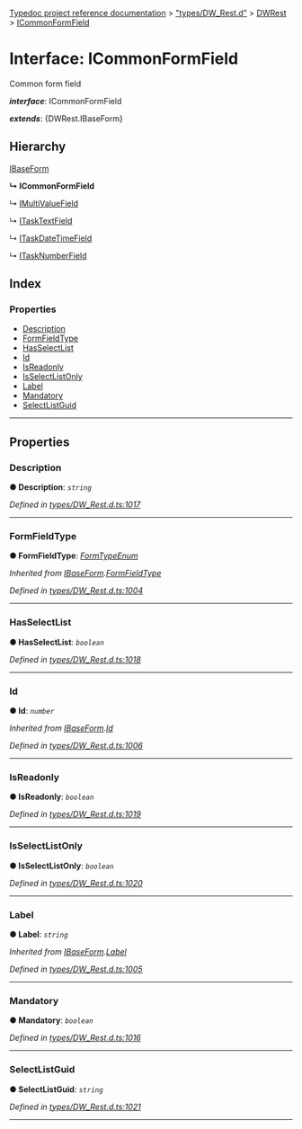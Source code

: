 [Typedoc project reference documentation](../README.md) > ["types/DW_Rest.d"](../modules/_types_dw_rest_d_.md) > [DWRest](../modules/_types_dw_rest_d_.dwrest.md) > [ICommonFormField](../interfaces/_types_dw_rest_d_.dwrest.icommonformfield.md)

# Interface: ICommonFormField

Common form field

*__interface__*: ICommonFormField

*__extends__*: {DWRest.IBaseForm}

## Hierarchy

 [IBaseForm](_types_dw_rest_d_.dwrest.ibaseform.md)

**↳ ICommonFormField**

↳  [IMultiValueField](_types_dw_rest_d_.dwrest.imultivaluefield.md)

↳  [ITaskTextField](_types_dw_rest_d_.dwrest.itasktextfield.md)

↳  [ITaskDateTimeField](_types_dw_rest_d_.dwrest.itaskdatetimefield.md)

↳  [ITaskNumberField](_types_dw_rest_d_.dwrest.itasknumberfield.md)

## Index

### Properties

* [Description](_types_dw_rest_d_.dwrest.icommonformfield.md#description)
* [FormFieldType](_types_dw_rest_d_.dwrest.icommonformfield.md#formfieldtype)
* [HasSelectList](_types_dw_rest_d_.dwrest.icommonformfield.md#hasselectlist)
* [Id](_types_dw_rest_d_.dwrest.icommonformfield.md#id)
* [IsReadonly](_types_dw_rest_d_.dwrest.icommonformfield.md#isreadonly)
* [IsSelectListOnly](_types_dw_rest_d_.dwrest.icommonformfield.md#isselectlistonly)
* [Label](_types_dw_rest_d_.dwrest.icommonformfield.md#label)
* [Mandatory](_types_dw_rest_d_.dwrest.icommonformfield.md#mandatory)
* [SelectListGuid](_types_dw_rest_d_.dwrest.icommonformfield.md#selectlistguid)

---

## Properties

<a id="description"></a>

###  Description

**● Description**: *`string`*

*Defined in [types/DW_Rest.d.ts:1017](https://github.com/DocuWare/REST-Sample-TS/blob/0222c3e/src/types/DW_Rest.d.ts#L1017)*

___
<a id="formfieldtype"></a>

###  FormFieldType

**● FormFieldType**: *[FormTypeEnum](../enums/_types_dw_rest_d_.dwrest.formtypeenum.md)*

*Inherited from [IBaseForm](_types_dw_rest_d_.dwrest.ibaseform.md).[FormFieldType](_types_dw_rest_d_.dwrest.ibaseform.md#formfieldtype)*

*Defined in [types/DW_Rest.d.ts:1004](https://github.com/DocuWare/REST-Sample-TS/blob/0222c3e/src/types/DW_Rest.d.ts#L1004)*

___
<a id="hasselectlist"></a>

###  HasSelectList

**● HasSelectList**: *`boolean`*

*Defined in [types/DW_Rest.d.ts:1018](https://github.com/DocuWare/REST-Sample-TS/blob/0222c3e/src/types/DW_Rest.d.ts#L1018)*

___
<a id="id"></a>

###  Id

**● Id**: *`number`*

*Inherited from [IBaseForm](_types_dw_rest_d_.dwrest.ibaseform.md).[Id](_types_dw_rest_d_.dwrest.ibaseform.md#id)*

*Defined in [types/DW_Rest.d.ts:1006](https://github.com/DocuWare/REST-Sample-TS/blob/0222c3e/src/types/DW_Rest.d.ts#L1006)*

___
<a id="isreadonly"></a>

###  IsReadonly

**● IsReadonly**: *`boolean`*

*Defined in [types/DW_Rest.d.ts:1019](https://github.com/DocuWare/REST-Sample-TS/blob/0222c3e/src/types/DW_Rest.d.ts#L1019)*

___
<a id="isselectlistonly"></a>

###  IsSelectListOnly

**● IsSelectListOnly**: *`boolean`*

*Defined in [types/DW_Rest.d.ts:1020](https://github.com/DocuWare/REST-Sample-TS/blob/0222c3e/src/types/DW_Rest.d.ts#L1020)*

___
<a id="label"></a>

###  Label

**● Label**: *`string`*

*Inherited from [IBaseForm](_types_dw_rest_d_.dwrest.ibaseform.md).[Label](_types_dw_rest_d_.dwrest.ibaseform.md#label)*

*Defined in [types/DW_Rest.d.ts:1005](https://github.com/DocuWare/REST-Sample-TS/blob/0222c3e/src/types/DW_Rest.d.ts#L1005)*

___
<a id="mandatory"></a>

###  Mandatory

**● Mandatory**: *`boolean`*

*Defined in [types/DW_Rest.d.ts:1016](https://github.com/DocuWare/REST-Sample-TS/blob/0222c3e/src/types/DW_Rest.d.ts#L1016)*

___
<a id="selectlistguid"></a>

###  SelectListGuid

**● SelectListGuid**: *`string`*

*Defined in [types/DW_Rest.d.ts:1021](https://github.com/DocuWare/REST-Sample-TS/blob/0222c3e/src/types/DW_Rest.d.ts#L1021)*

___

